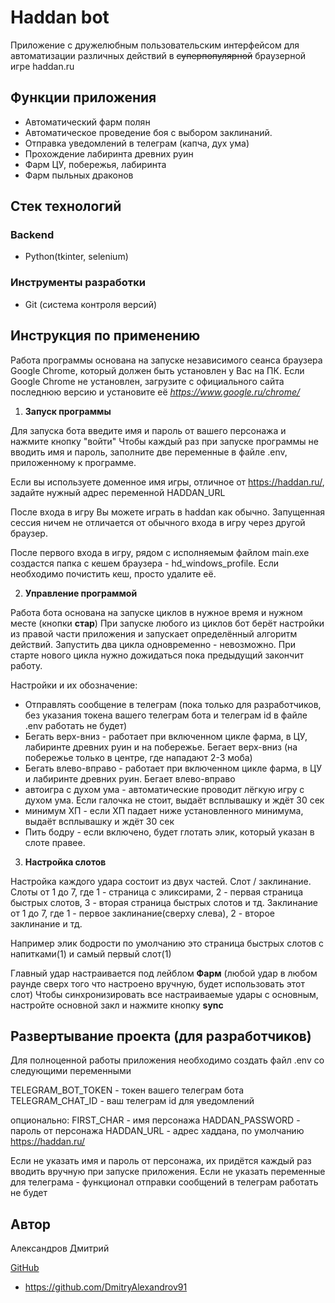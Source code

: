 # Haddan bot
Приложение с дружелюбным пользовательским интерфейсом для автоматизации различных действий в ~~суперпопулярной~~ браузерной игре haddan.ru


## Функции приложения

- Автоматический фарм полян
- Автоматическое проведение боя с выбором заклинаний.
- Отправка уведомлений в телеграм (капча, дух ума)
- Прохождение лабиринта древних руин
- Фарм ЦУ, побережья, лабиринта
- Фарм пыльных драконов

## Стек технологий

### Backend

- Python(tkinter, selenium)

### Инструменты разработки
- Git (система контроля версий)


## Инструкция по применению
Работа программы основана на запуске независимого сеанса браузера Google Chrome, который должен быть установлен у Вас на ПК.
Если Google Chrome не установлен, загрузите с официального сайта последнюю версию и установите её  *https://www.google.ru/chrome/*

1. **Запуск программы**

Для запуска бота введите имя и пароль от вашего персонажа и нажмите кнопку "войти"
Чтобы каждый раз при запуске программы не вводить имя и пароль, заполните две переменные в файле .env, приложенному к программе.

Если вы используете доменное имя игры, отличное от https://haddan.ru/, задайте нужный адрес переменной HADDAN_URL

После входа в игру Вы можете играть в haddan как обычно. Запущенная сессия ничем не отличается от обычного входа в игру через другой браузер.

После первого входа в игру, рядом с исполняемым файлом main.exe создастся папка с кешем браузера - hd_windows_profile.
Если необходимо почистить кеш, просто удалите её.

2. **Управление программой**

Работа бота основана на запуске циклов в нужное время и нужном месте (кнопки **стар**)
При запуске любого из циклов бот берёт настройки из правой части приложения и запускает определённый алгоритм действий.
Запустить два цикла одновременно - невозможно. При старте нового цикла нужно дожидаться пока предыдущий закончит работу.

Настройки и их обозначение:

- Отправлять сообщение в телеграм (пока только для разработчиков, без указания токена вашего телеграм бота и телеграм id в файле .env работать не будет)
- Бегать верх-вниз  - работает при включенном цикле фарма, в ЦУ, лабиринте древних руин и на побережье. Бегает верх-вниз (на побережье только в центре, где нападают 2-3 моба)
- Бегать влево-вправо - работает при включенном цикле фарма, в ЦУ и лабиринте древних руин. Бегает влево-вправо
- автоигра с духом ума - автоматические проводит лёгкую игру с духом ума. Если галочка не стоит, выдаёт всплывашку и ждёт 30 сек
- минимум ХП - если ХП падает ниже установленного минимума, выдаёт всплывашку и ждёт 30 сек
- Пить бодру - если включено, будет глотать элик, который указан в слоте правее.

3. **Настройка слотов**

Настройка каждого удара состоит из двух частей. Слот / заклинание. 
Слоты от 1 до 7, где 1 - страница с эликсирами, 2 - первая страница быстрых слотов, 3 - вторая страница быстрых слотов и тд.
Заклинание от 1 до 7, где 1 - первое заклинание(сверху слева), 2 - второе заклинание и тд.

Например элик бодрости по умолчанию это страница быстрых слотов с напитками(1) и самый первый слот(1)

Главный удар настраивается под лейблом **Фарм** (любой удар в любом раунде сверх того что настроено вручную, будет использовать этот слот)
Чтобы синхронизировать все настраиваемые удары с основным, настройте основной закл и нажмите кнопку **sync**


## Развертывание проекта (для разработчиков)
Для полноценной работы приложения необходимо создать файл .env со следующими переменными


TELEGRAM_BOT_TOKEN - токен вашего телеграм бота
TELEGRAM_CHAT_ID - ваш телеграм id для уведомлений

опционально:
FIRST_CHAR - имя персонажа
HADDAN_PASSWORD - пароль от персонажа
HADDAN_URL - адрес хаддана, по умолчанию https://haddan.ru/

Если не указать имя и пароль от персонажа, их придётся каждый раз вводить вручную при запуске приложения.
Если не указать переменные для телеграма - функционал отправки сообщений в телеграм работать не будет

## Автор

Александров Дмитрий

<u>GitHub</u>
 - https://github.com/DmitryAlexandrov91


